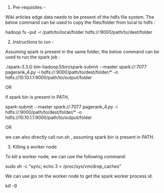 1. Pre-requisites - 

Wiki articles edge data needs to be present of the hdfs file system. The below command can be used to copy the files/folder from local to hdfs : 

hadoop fs -put -r /path/to/local/folder hdfs://<hdfs name node ip>:9000/path/to/dest/folder

2. Instructions to run -

Assuming spark is present in the same folder, the below command can be used to run the spark job :

./spark-3.3.0-bin-hadoop3/bin/spark-submit --master spark://<spark master ip>:7077 pagerank_4.py -i hdfs://<hdfs name node ip>:9000/path/to/dest/folder/* -o hdfs://10.10.1.1:9000/path/to/output/folder

OR

if spark bin is present in PATH,

spark-submit --master spark://<spark master ip>:7077 pagerank_4.py -i hdfs://<hdfs name node ip>:9000/path/to/dest/folder/* -o hdfs://10.10.1.1:9000/path/to/output/folder

OR

we can also directly call run.sh <spark master url> <hdfs source path> <hdfs output path>, assuming spark bin is present in PATH.

3. Killing a worker node

To kill a worker node, we can use the following command:

sudo sh -c "sync; echo 3 > /proc/sys/vm/drop_caches"

We can use jps on the worker node to get the spark worker process id.

kill -9 <pid>

